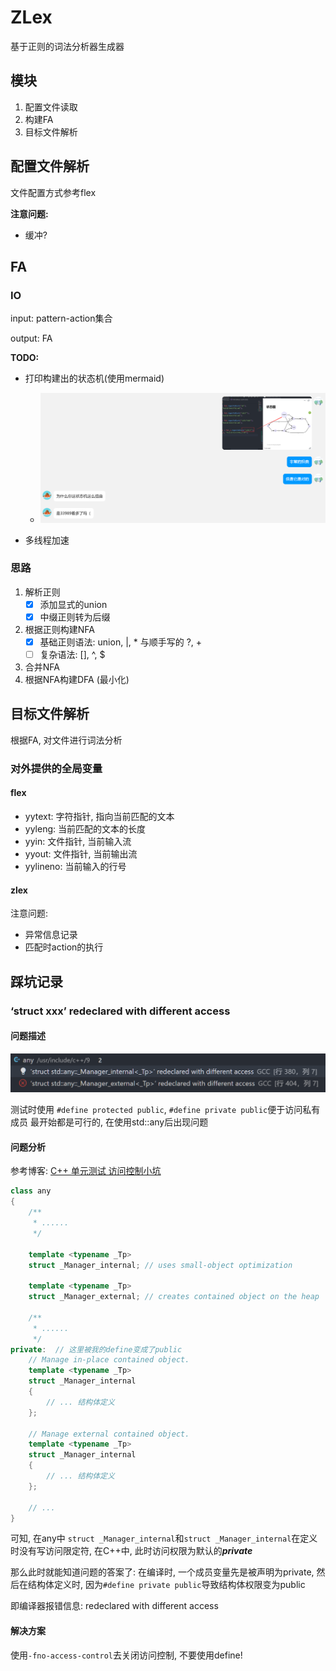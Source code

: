 # ZLex

基于正则的词法分析器生成器

## 模块
1. 配置文件读取
2. 构建FA
3. 目标文件解析

## 配置文件解析

文件配置方式参考flex

**注意问题:**
- 缓冲?

## FA

### IO
input: pattern-action集合

output: FA

**TODO:**
- 打印构建出的状态机(使用mermaid)
  - ![08cf5ddfc63bf4a5c852674367cd9dd5](./思路.assets/08cf5ddfc63bf4a5c852674367cd9dd5.png)

- 多线程加速


### 思路
1. 解析正则
   - [x] 添加显式的union
   - [x] 中缀正则转为后缀
2. 根据正则构建NFA
    - [x] 基础正则语法: union, |, * 与顺手写的 ?, +
    - [ ] 复杂语法: [], ^, $
3. 合并NFA
4. 根据NFA构建DFA (最小化)

## 目标文件解析

根据FA, 对文件进行词法分析

### 对外提供的全局变量
#### flex
- yytext: 字符指针, 指向当前匹配的文本
- yyleng: 当前匹配的文本的长度
- yyin: 文件指针, 当前输入流
- yyout: 文件指针, 当前输出流
- yylineno: 当前输入的行号

#### zlex


注意问题:
- 异常信息记录
- 匹配时action的执行

## 踩坑记录

### ‘struct xxx’ redeclared with different access

#### 问题描述

![image-20240331154240552](./思路.assets/image-20240331154240552.png)

测试时使用 `#define protected public`, `#define private public`便于访问私有成员
最开始都是可行的, 在使用std::any后出现问题



#### 问题分析

参考博客: [C++ 单元测试 访问控制小坑](https://www.zhaowenke.com/post/cpp-unittest-1/) 

```c++
class any
{
    /**
     * ......
     */

    template <typename _Tp>
    struct _Manager_internal; // uses small-object optimization

    template <typename _Tp>
    struct _Manager_external; // creates contained object on the heap

    /**
     * ......
     */
private:  // 这里被我的define变成了public
    // Manage in-place contained object.
    template <typename _Tp>
    struct _Manager_internal
    {
        // ... 结构体定义
    };

    // Manage external contained object.
    template <typename _Tp>
    struct _Manager_internal
    {
        // ... 结构体定义
    };

    // ...
}
```

可知, 在any中 `struct _Manager_internal`和`struct _Manager_internal`在定义时没有写访问限定符, 在C++中, 此时访问权限为默认的***private***

那么此时就能知道问题的答案了: 在编译时, 一个成员变量先是被声明为private, 然后在结构体定义时, 因为`#define private public`导致结构体权限变为public

即编译器报错信息:  redeclared with different access



#### 解决方案

使用`-fno-access-control`去关闭访问控制, 不要使用define!

